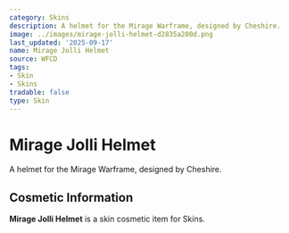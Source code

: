 ```yaml
---
category: Skins
description: A helmet for the Mirage Warframe, designed by Cheshire.
image: ../images/mirage-jolli-helmet-d2835a200d.png
last_updated: '2025-09-17'
name: Mirage Jolli Helmet
source: WFCD
tags:
- Skin
- Skins
tradable: false
type: Skin
---
```


# Mirage Jolli Helmet

A helmet for the Mirage Warframe, designed by Cheshire.

## Cosmetic Information

**Mirage Jolli Helmet** is a skin cosmetic item for Skins.

